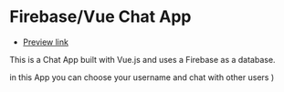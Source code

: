 # Firebase/Vue Chat App

- [Preview link](https://alexanderkolomiiets.github.io/Chat-App-Vue/)

This is a Chat App built with Vue.js and uses a Firebase as a database. 

in this App you can choose your username and chat with other users )